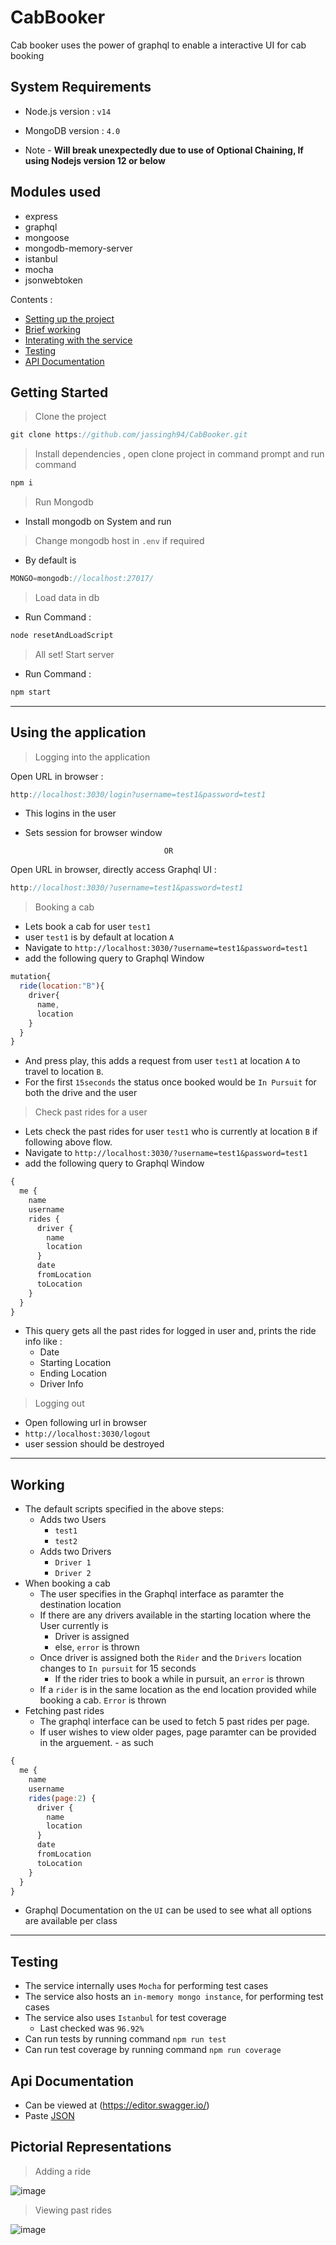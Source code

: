 # CabBooker
Cab booker uses the power of graphql to enable a interactive UI for cab booking

## System Requirements 
- Node.js version : `v14`
- MongoDB version : `4.0`

- Note - **Will break unexpectedly due to use of Optional Chaining, If using Nodejs version 12 or below**

## Modules used
- express
- graphql
- mongoose
- mongodb-memory-server
- istanbul
- mocha
- jsonwebtoken


Contents : 
- [Setting up the project](#getting-started)
- [Brief working](#working)
- [Interating with the service](#using-the-application)
- [Testing](#testing)
- [API Documentation](#api-documentation)

## Getting Started 

> Clone the project 


```javascript 
git clone https://github.com/jassingh94/CabBooker.git
```

> Install dependencies , open clone project in command prompt and run command 

```javascript
npm i
```

> Run Mongodb 

- Install mongodb on System and run 

> Change mongodb host in `.env` if required

- By default is 

```javascript 
MONGO=mongodb://localhost:27017/
```
> Load data in db 

- Run Command : 

```javascript
node resetAndLoadScript
```

> All set! Start server 

- Run Command : 

```javascript 
npm start
```

----

## Using the application

> Logging into the application 

Open URL in browser : 

```javascript
http://localhost:3030/login?username=test1&password=test1
```
- This logins in the user
- Sets session for browser window

                                     OR

Open URL in browser, directly access Graphql UI : 

```javascript
http://localhost:3030/?username=test1&password=test1
```

> Booking a cab 

- Lets book a cab for user `test1`
- user `test1` is by default at location `A`
- Navigate to `http://localhost:3030/?username=test1&password=test1`
- add the following query to Graphql Window 
```javascript
mutation{
  ride(location:"B"){
    driver{
      name,
      location
    }
  }
}
```
- And press play, this adds a request from user `test1` at location `A` to travel to location `B`.
- For the first `15seconds` the status once booked would be `In Pursuit` for both the drive and the user

> Check past rides for a user
- Lets check the past rides for user `test1` who is currently at location `B` if following above flow. 
- Navigate to `http://localhost:3030/?username=test1&password=test1`
- add the following query to Graphql Window 
```javascript
{
  me {
    name
    username
    rides {
      driver {
        name
        location
      }
      date
      fromLocation
      toLocation
    }
  }
}
```
- This query gets all the past rides for logged in user and, prints the ride info like : 
  - Date
  - Starting Location 
  - Ending Location 
  - Driver Info


> Logging out 
- Open following url in browser 
- `http://localhost:3030/logout`
- user session should be destroyed


----

## Working 

- The default scripts specified in the above steps: 
    - Adds two Users 
        - `test1`
        - `test2`
    - Adds two Drivers 
        - `Driver 1` 
        - `Driver 2`
- When booking a cab
   - The user specifies in the Graphql interface as paramter the destination location
   - If there are any drivers available in the starting location where the User currently is
        - Driver is assigned
        - else, `error` is thrown
    -  Once driver is assigned both the `Rider` and the `Drivers` location changes to `In pursuit` for 15 seconds
        - If the rider tries to book a while in pursuit, an `error` is thrown
    - If a `rider` is in the same location as the end location provided while booking a cab. `Error` is thrown
- Fetching past rides
    - The graphql interface can be used to fetch 5 past rides per page. 
    - If user wishes to view older pages, page paramter can be provided in the arguement. 
            - as such 

```javascript
{
  me {
    name
    username
    rides(page:2) {
      driver {
        name
        location
      }
      date
      fromLocation
      toLocation
    }
  }
}
```
- Graphql Documentation on the `UI` can be used to see what all options are available per class

----


## Testing 

- The service internally uses `Mocha` for performing test cases
- The service also hosts an `in-memory mongo instance`, for performing test cases 
- The service also uses `Istanbul` for test coverage
  - Last checked was `96.92%`
- Can run tests by running command `npm run test`
- Can run test coverage by running command `npm run coverage`


## Api Documentation

- Can be viewed at (https://editor.swagger.io/)
- Paste [JSON](https://github.com/jassingh94/CabBooker/resources/swagger.json) 


## Pictorial Representations 

> Adding a ride 

![image](https://user-images.githubusercontent.com/63552793/128639407-9b5b208a-5d4b-4df5-9aa8-21847c400759.png)


> Viewing past rides 

![image](https://user-images.githubusercontent.com/63552793/128639422-01e0ea40-5547-419f-aeeb-90c71b0d768a.png)


